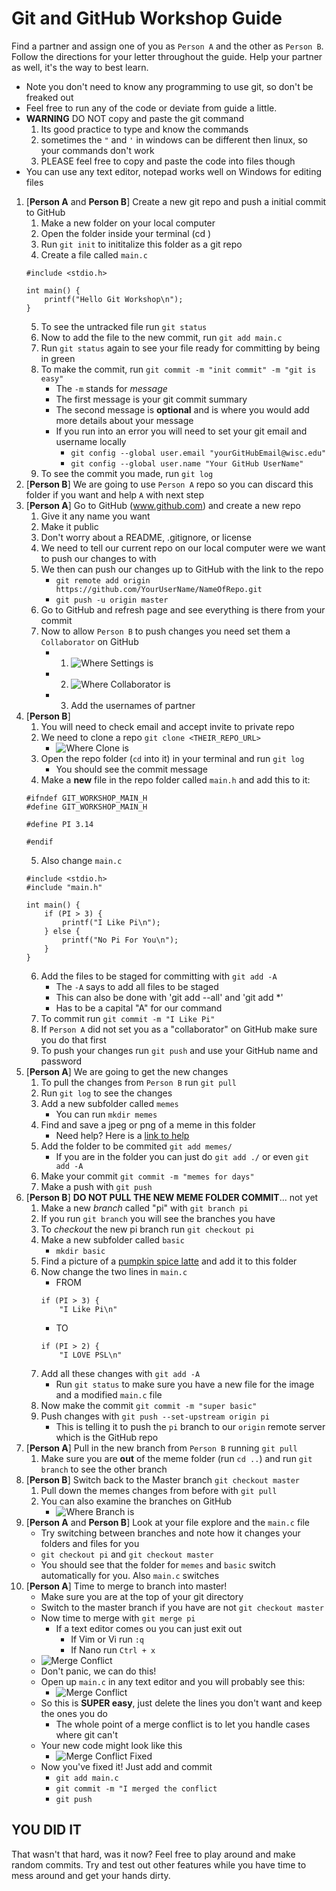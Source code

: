 # Git and GitHub Workshop Guide

Find a partner and assign one of you as `Person A` and the other as `Person B`. Follow the directions for your letter throughout the guide. Help your partner as well, it's the way to best learn.

* Note you don't need to know any programming to use git, so don't be freaked out
* Feel free to run any of the code or deviate from guide a little.
* **WARNING** DO NOT copy and paste the git command
	1. Its good practice to type and know the commands
	2. sometimes the `"` and `'` in windows can be different then linux, so your commands don't work
	3. PLEASE feel free to copy and paste the code into files though
* You can use any text editor, notepad works well on Windows for editing files

1. [**Person A** and **Person B**] Create a new git repo and push a initial commit to GitHub
	1. Make a new folder on your local computer
	2. Open the folder inside your terminal (cd <foldername>)
	3. Run `git init` to inititalize this folder as a git repo
	4. Create a file called `main.c`
	```
	#include <stdio.h>

	int main() {
		printf("Hello Git Workshop\n");
	}
	```
	5. To see the untracked file run `git status`
	6. Now to add the file to the new commit, run `git add main.c`
	7. Run `git status` again to see your file ready for committing by being in green
	8. To make the commit, run `git commit -m "init commit" -m "git is easy"`
		- The `-m` stands for *message*
		- The first message is your git commit summary
		- The second message is **optional** and is where you would add more details about your message
		- If you run into an error you will need to set your git email and username locally
			- `git config --global user.email "yourGitHubEmail@wisc.edu"`
			- `git config --global user.name "Your GitHub UserName"`
	9. To see the commit you made, run `git log`
2. [**Person B**] We are going to use `Person A` repo so you can discard this folder if you want and help `A` with next step
3. [**Person A**] Go to GitHub (www.github.com) and create a new repo
	1. Give it any name you want
	2. Make it public
	3. Don't worry about a README, .gitignore, or license
	4. We need to tell our current repo on our local computer were we want to push our changes to with
	5. We then can push our changes up to GitHub with the link to the repo
		- `git remote add origin https://github.com/YourUserName/NameOfRepo.git`
		- `git push -u origin master`
	6. Go to GitHub and refresh page and see everything is there from your commit
	7. Now to allow `Person B` to push changes you need set them a `Collaborator` on GitHub
		- 1. ![Where Settings is](GitHub_Workshop_Image_1.png)
		- 2. ![Where Collaborator is](GitHub_Workshop_Image_2.png)
		- 3. Add the usernames of partner
4. [**Person B**]
	1. You will need to check email and accept invite to private repo
	2. We need to clone a repo `git clone <THEIR_REPO_URL>`
		- ![Where Clone is](GitHub_Workshop_Image_3.png)
	3. Open the repo folder (`cd` into it) in your terminal and run `git log`
		- You should see the commit message
	4. Make a **new** file in the repo folder called `main.h` and add this to it:
	```
	#ifndef GIT_WORKSHOP_MAIN_H
	#define GIT_WORKSHOP_MAIN_H

	#define PI 3.14

	#endif
	```
	5. Also change `main.c`
	```
	#include <stdio.h>
	#include "main.h"

	int main() {
		if (PI > 3) {
			printf("I Like Pi\n");
		} else {
			printf("No Pi For You\n");
		}
	}
	```
	6. Add the files to be staged for committing with `git add -A`
		- The `-A` says to add all files to be staged
		- This can also be done with 'git add --all' and 'git add *'
		- Has to be a capital "A" for our command
	7. To commit run `git commit -m "I Like Pi"`
	8. If `Person A` did not set you as a "collaborator" on GitHub make sure you do that first
	9. To push your changes run `git push` and use your GitHub name and password
5. [**Person A**] We are going to get the new changes
	1. To pull the changes from `Person B` run `git pull`
	2. Run `git log` to see the changes
	3. Add a new subfolder called `memes`
		- You can run `mkdir memes`
	4. Find and save a jpeg or png of a meme in this folder
		- Need help? Here is a [link to help](https://www.google.com/search?rlz=1C1CHWA_enUS611US611&biw=946&bih=1109&tbm=isch&sa=1&q=most+popular+memes&oq=most+po&gs_l=psy-ab.3.0.0i67k1j0l3.17507.18194.0.19218.7.7.0.0.0.0.192.844.3j4.7.0....0...1.1.64.psy-ab..0.7.842....0.RmnvWe6UAi4)
	5. Add the folder to be commited `git add memes/`
		- If you are in the folder you can just do `git add ./` or even `git add -A`
	6. Make your commit `git commit -m "memes for days"`
	7. Make a push with `git push`
6. [**Person B**] **DO NOT PULL THE NEW MEME FOLDER COMMIT**... not yet
	1. Make a new *branch* called "pi" with `git branch pi`
	2. If you run `git branch` you will see the branches you have
	3. To *checkout* the new pi branch run `git checkout pi`
	4. Make a new subfolder called `basic`
		- `mkdir basic`
	5. Find a picture of a [pumpkin spice latte](https://i.pinimg.com/originals/ca/b8/24/cab824eeb532d8ea5746d30e7bda20ce.jpg) and add it to this folder
	6. Now change the two lines in `main.c`
		- FROM 
		```
		if (PI > 3) {
			"I Like Pi\n"
		```
		- TO 
		```
		if (PI > 2) {
			"I LOVE PSL\n"
		```
	7. Add all these changes with `git add -A`
		- Run `git status` to make sure you have a new file for the image and a modified `main.c` file
	8. Now make the commit `git commit -m "super basic"`
	9. Push changes with `git push --set-upstream origin pi`
		- This is telling it to push the `pi` branch to our `origin` remote server which is the GitHub repo
7. [**Person A**] Pull in the new branch from `Person B` running `git pull`
	1. Make sure you are **out** of the meme folder (run `cd ..`) and run `git branch` to see the other branch
8. [**Person B**] Switch back to the Master branch `git checkout master`
	1. Pull down the memes changes from before with `git pull`
	2. You can also examine the branches on GitHub
		- ![Where Branch is](GitHub_Workshop_Image_4.png)
9. [**Person A** and **Person B**] Look at your file explore and the `main.c` file
	- Try switching between branches and note how it changes your folders and files for you
	- `git checkout pi` and `git checkout master`
	- You should see that the folder for `memes` and `basic` switch automatically for you. Also `main.c` switches
10. [**Person A**] Time to merge to branch into master!
	- Make sure you are at the top of your git directory
	- Switch to the master branch if you have are not `git checkout master`
	- Now time to merge with `git merge pi`
		- If a text editor comes ou you can just exit out
			- If Vim or Vi run `:q`
			- If Nano run `Ctrl + x`
	- ![Merge Conflict](GitHub_Workshop_Image_5.png)
	- Don't panic, we can do this!
	- Open up `main.c` in any text editor and you will probably see this:
		- ![Merge Conflict](GitHub_Workshop_Image_6.png)
	- So this is **SUPER easy**, just delete the lines you don't want and keep the ones you do
		- The whole point of a merge conflict is to let you handle cases where git can't
	- Your new code might look like this
		- ![Merge Conflict Fixed](GitHub_Workshop_Image_7.png)
	- Now you've fixed it! Just add and commit
		- `git add main.c`
		- `git commit -m "I merged the conflict`
		- `git push`

## YOU DID IT

That wasn't that hard, was it now? Feel free to play around and make random commits. Try and test out other features while you have time to mess around and get your hands dirty.
